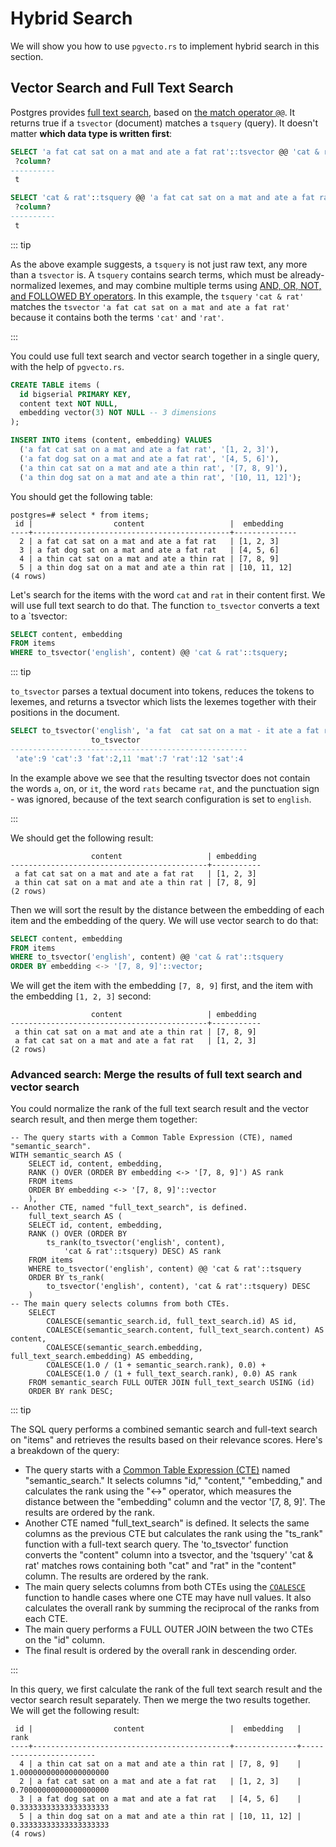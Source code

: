 # Hybrid Search

We will show you how to use `pgvecto.rs` to implement hybrid search in this section.

## Vector Search and Full Text Search

Postgres provides [full text search](https://www.postgresql.org/docs/current/textsearch-intro.html), based on [the match operator `@@`](https://www.postgresql.org/docs/current/textsearch-intro.html#TEXTSEARCH-MATCHING). It returns true if a `tsvector` (document) matches a `tsquery` (query). It doesn't matter **which data type is written first**:

```sql
SELECT 'a fat cat sat on a mat and ate a fat rat'::tsvector @@ 'cat & rat'::tsquery;
 ?column?
----------
 t

SELECT 'cat & rat'::tsquery @@ 'a fat cat sat on a mat and ate a fat rat'::tsvector;
 ?column?
----------
 t
```

::: tip

As the above example suggests, a `tsquery` is not just raw text, any more than a `tsvector` is. A `tsquery` contains search terms, which must be already-normalized lexemes, and may combine multiple terms using [AND, OR, NOT, and FOLLOWED BY operators](https://www.postgresql.org/docs/current/datatype-textsearch.html#DATATYPE-TSQUERY). In this example, the `tsquery` `'cat & rat'` matches the `tsvector` `'a fat cat sat on a mat and ate a fat rat'` because it contains both the terms `'cat'` and `'rat'`.

:::

You could use full text search and vector search together in a single query, with the help of `pgvecto.rs`.

```sql
CREATE TABLE items (
  id bigserial PRIMARY KEY,
  content text NOT NULL,
  embedding vector(3) NOT NULL -- 3 dimensions
);

INSERT INTO items (content, embedding) VALUES
  ('a fat cat sat on a mat and ate a fat rat', '[1, 2, 3]'),
  ('a fat dog sat on a mat and ate a fat rat', '[4, 5, 6]'),
  ('a thin cat sat on a mat and ate a thin rat', '[7, 8, 9]'),
  ('a thin dog sat on a mat and ate a thin rat', '[10, 11, 12]');
```

You should get the following table:

```
postgres=# select * from items;
 id |                  content                   |  embedding   
----+--------------------------------------------+--------------
  2 | a fat cat sat on a mat and ate a fat rat   | [1, 2, 3]
  3 | a fat dog sat on a mat and ate a fat rat   | [4, 5, 6]
  4 | a thin cat sat on a mat and ate a thin rat | [7, 8, 9]
  5 | a thin dog sat on a mat and ate a thin rat | [10, 11, 12]
(4 rows)
```

Let's search for the items with the word `cat` and `rat` in their content first. We will use full text search to do that. The function `to_tsvector` converts a text to a `tsvector:

```sql
SELECT content, embedding
FROM items
WHERE to_tsvector('english', content) @@ 'cat & rat'::tsquery;
```

::: tip

`to_tsvector` parses a textual document into tokens, reduces the tokens to lexemes, and returns a tsvector which lists the lexemes together with their positions in the document.

```sql
SELECT to_tsvector('english', 'a fat  cat sat on a mat - it ate a fat rats');
                  to_tsvector
-----------------------------------------------------
 'ate':9 'cat':3 'fat':2,11 'mat':7 'rat':12 'sat':4
```

In the example above we see that the resulting tsvector does not contain the words `a`, on, or `it`, the word `rats` became `rat`, and the punctuation sign - was ignored, because of the text search configuration is set to `english`.

:::

We should get the following result:

```
                  content                   | embedding 
--------------------------------------------+-----------
 a fat cat sat on a mat and ate a fat rat   | [1, 2, 3]
 a thin cat sat on a mat and ate a thin rat | [7, 8, 9]
(2 rows)
```

Then we will sort the result by the distance between the embedding of each item and the embedding of the query. We will use vector search to do that:

```sql
SELECT content, embedding
FROM items
WHERE to_tsvector('english', content) @@ 'cat & rat'::tsquery
ORDER BY embedding <-> '[7, 8, 9]'::vector;
```

We will get the item with the embedding `[7, 8, 9]` first, and the item with the embedding `[1, 2, 3]` second:

```
                  content                   | embedding 
--------------------------------------------+-----------
 a thin cat sat on a mat and ate a thin rat | [7, 8, 9]
 a fat cat sat on a mat and ate a fat rat   | [1, 2, 3]
(2 rows)
```

### Advanced search: Merge the results of full text search and vector search

You could normalize the rank of the full text search result and the vector search result, and then merge them together:

```sql{2,9,20}
-- The query starts with a Common Table Expression (CTE), named "semantic_search".
WITH semantic_search AS (
    SELECT id, content, embedding, 
    RANK () OVER (ORDER BY embedding <-> '[7, 8, 9]') AS rank
    FROM items
    ORDER BY embedding <-> '[7, 8, 9]'::vector
    ), 
-- Another CTE, named "full_text_search", is defined.
    full_text_search AS (
    SELECT id, content, embedding, 
    RANK () OVER (ORDER BY 
        ts_rank(to_tsvector('english', content), 
            'cat & rat'::tsquery) DESC) AS rank
    FROM items
    WHERE to_tsvector('english', content) @@ 'cat & rat'::tsquery
    ORDER BY ts_rank(
        to_tsvector('english', content), 'cat & rat'::tsquery) DESC
    )
-- The main query selects columns from both CTEs.
    SELECT 
        COALESCE(semantic_search.id, full_text_search.id) AS id,
        COALESCE(semantic_search.content, full_text_search.content) AS content,
        COALESCE(semantic_search.embedding, full_text_search.embedding) AS embedding,
        COALESCE(1.0 / (1 + semantic_search.rank), 0.0) + 
        COALESCE(1.0 / (1 + full_text_search.rank), 0.0) AS rank
    FROM semantic_search FULL OUTER JOIN full_text_search USING (id)
    ORDER BY rank DESC;
```

::: tip

The SQL query performs a combined semantic search and full-text search on "items" and retrieves the results based on their relevance scores. Here's a breakdown of the query:

- The query starts with a [Common Table Expression (CTE)](https://www.postgresql.org/docs/current/queries-with.html) named "semantic_search." It selects columns "id," "content," "embedding," and calculates the rank using the "<->" operator, which measures the distance between the "embedding" column and the vector '[7, 8, 9]'. The results are ordered by the rank.
- Another CTE named "full_text_search" is defined. It selects the same columns as the previous CTE but calculates the rank using the "ts_rank" function with a full-text search query. The 'to_tsvector' function converts the "content" column into a tsvector, and the 'tsquery' 'cat & rat' matches rows containing both "cat" and "rat" in the "content" column. The results are ordered by the rank.
- The main query selects columns from both CTEs using the [`COALESCE`](https://www.postgresql.org/docs/current/functions-conditional.html#FUNCTIONS-COALESCE-NVL-IFNULL) function to handle cases where one CTE may have null values. It also calculates the overall rank by summing the reciprocal of the ranks from each CTE.
- The main query performs a FULL OUTER JOIN between the two CTEs on the "id" column.
- The final result is ordered by the overall rank in descending order.

:::

In this query, we first calculate the rank of the full text search result and the vector search result separately. Then we merge the two results together. We will get the following result:

```
 id |                  content                   |  embedding   |          rank          
----+--------------------------------------------+--------------+------------------------
  4 | a thin cat sat on a mat and ate a thin rat | [7, 8, 9]    | 1.00000000000000000000
  2 | a fat cat sat on a mat and ate a fat rat   | [1, 2, 3]    | 0.70000000000000000000
  3 | a fat dog sat on a mat and ate a fat rat   | [4, 5, 6]    | 0.33333333333333333333
  5 | a thin dog sat on a mat and ate a thin rat | [10, 11, 12] | 0.33333333333333333333
(4 rows)
```
